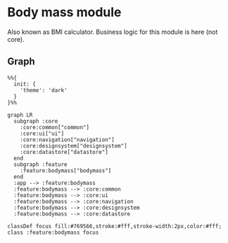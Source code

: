 # Body mass module

Also known as BMI calculator. Business logic for this module is here (not core).

## Graph

```mermaid
%%{
  init: {
    'theme': 'dark'
  }
}%%

graph LR
  subgraph :core
    :core:common["common"]
    :core:ui["ui"]
    :core:navigation["navigation"]
    :core:designsystem["designsystem"]
    :core:datastore["datastore"]
  end
  subgraph :feature
    :feature:bodymass["bodymass"]
  end
  :app --> :feature:bodymass
  :feature:bodymass --> :core:common
  :feature:bodymass --> :core:ui
  :feature:bodymass --> :core:navigation
  :feature:bodymass --> :core:designsystem
  :feature:bodymass --> :core:datastore

classDef focus fill:#769566,stroke:#fff,stroke-width:2px,color:#fff;
class :feature:bodymass focus
```